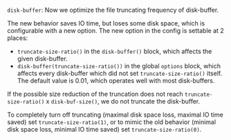 `disk-buffer`: Now we optimize the file truncating frequency of disk-buffer.

The new behavior saves IO time, but loses some disk space, which is configurable with a new option.
The new option in the config is settable at 2 places:
 * `truncate-size-ratio()` in the `disk-buffer()` block, which affects the given disk-buffer.
 * `disk-buffer(truncate-size-ratio())` in the global `options` block, which affects every disk-buffer
   which did not set `truncate-size-ratio()` itself.
The default value is 0.01, which operates well with most disk-buffers.

If the possible size reduction of the truncation does not reach `truncate-size-ratio()` x `disk-buf-size()`,
we do not truncate the disk-buffer.

To completely turn off truncating (maximal disk space loss, maximal IO time saved) set `truncate-size-ratio(1)`,
or to mimic the old behavior (minimal disk space loss, minimal IO time saved) set `truncate-size-ratio(0)`.
